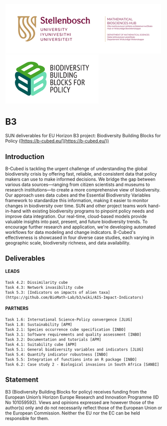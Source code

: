 <picture>
 <source media="(prefers-color-scheme: light)" srcset="su_biomath_combined.png">
 <img alt="SUN" src="su_biomath_combined.png" width="500">
</picture><picture>
 <source media="(prefers-color-scheme: light)" srcset="B3_logo_full.png">
 <img alt="b-cubed" src="B3_logo_full.png" width="300">
</picture>

# B3
SUN deliverables for EU Horizon B3 project: Biodiversity Building Blocks for Policy ([https://b-cubed.eu/](https://b-cubed.eu/))

## Introduction

B-Cubed is tackling the urgent challenge of understanding the global biodiversity crisis by offering fast, reliable, and consistent data that policy makers can use to make informed decisions. We bridge the gap between various data sources—ranging from citizen scientists and museums to research institutions—to create a more comprehensive view of biodiversity. Our approach uses data cubes and the Essential Biodiversity Variables framework to standardize this information, making it easier to monitor changes in biodiversity over time. SUN and other project teams work hand-in-hand with existing biodiversity programs to pinpoint policy needs and improve data integration. Our real-time, cloud-based models provide valuable insights into past, present, and future biodiversity trends. To encourage further research and application, we're developing automated workflows for data modeling and change indicators. B-Cubed's effectiveness is showcased in four diverse case studies, each varying in geographic scale, biodiversity richness, and data availability.

## Deliverables

#### LEADS
```
Task 4.2: Dissimilarity cube
Task 4.3: Network invasibility cube
Task 5.3: [Indicators on impacts of alien taxa](https://github.com/BioMath-Lab/b3/wiki/AIS-Impact-Indicators)
```

#### PARTNERS
```
Task 1.6: International Science-Policy convergence [JLUG] 
Task 1.8: Sustainability [APM] 
Task 2.1: Species occurrence cube specification [INBO] 
Task 3.1: Software requirements and quality assessment [INBO] 
Task 3.2: Documentation and tutorials [APM] 
Task 4.1: Suitability cube [APM] 
Task 5.1: General biodiversity variables and indicators [JLUG] 
Task 5.4: Quantify indicator robustness [INBO] 
Task 5.5: Integration of functions into an R package [INBO] 
Task 6.2: Case study 2 - Biological invasions in South Africa [SANBI]
```

## Statement

B3 (Biodiversity Building Blocks for policy) receives funding from the European Union’s Horizon Europe Research and Innovation Programme (ID No 101059592). Views and opinions expressed are however those of the author(s) only and do not necessarily reflect those of the European Union or the European Commission. Neither the EU nor the EC can be held responsible for them.
